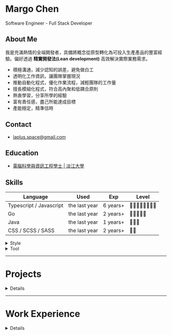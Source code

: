 # Margo Chen

Software Engineer - Full Stack Developer

## About Me

我是充滿熱情的全端開發者，具備將概念從原型轉化為可投入生產產品的豐富經驗。偏好透過 **精實開發法(Lean development)** 高效解決實際業務需求。

- 積極溝通，減少認知的誤差，避免做白工
- 透明化工作資訊，讓團隊掌握現況
- 推動自動化程式，優化作業流程，減輕團隊的工作量
- 擅長模組化程式，符合高內聚和低耦合原則
- 熱衷學習，分享所學的經驗
- 富有責任感，盡己所能達成目標
- 產能穩定，精準估時

## Contact

- laplus.space@gmail.com

## Education

- [電腦科學與資訊工程學士 | 淡江大學](https://www.csie.tku.edu.tw/)

## Skills

| Language                | Used          | Exp      | Level            |
| ----------------------- | ------------- | -------- | ---------------- |
| Typescript / Javascript | the last year | 6 years+ | 🌟🌟🌟🌟🌟🌟🌟🌟 |
| Go                      | the last year | 2 years+ | 🌟🌟🌟🌟🌟       |
| Java                    | the last year | 1 years+ | 🌟🌟🌟           |
| CSS / SCSS / SASS       | the last year | 2 years+ | 🌟🌟             |

<details>
<summary>Style</summary>

| Programming | Used          | Exp      | Level  |
| ----------- | ------------- | -------- | ------ |
| OOP         | the last year | 2 years+ | 🌟🌟🌟 |
| FP          | the last year | 4 years+ | 🌟🌟🌟 |
| AOP         | the last year | 2 years+ | 🌟🌟   |
| Reactive    | the last year | 2 years+ | 🌟     |

| Architecture | Used          | Exp      | Level            |
| ------------ | ------------- | -------- | ---------------- |
| MVC          | the last year | 6 years+ | 🌟🌟🌟🌟🌟🌟🌟🌟 |
| MVVM         | the last year | 4 years+ | 🌟🌟🌟🌟🌟       |
| Clean        | the last year | 2 years+ | 🌟🌟🌟           |

| Project       | Used          | Exp      | Level            |
| ------------- | ------------- | -------- | ---------------- |
| MultiRepo     | the last year | 6 years+ | 🌟🌟🌟🌟🌟🌟🌟🌟 |
| Monolith      | the last year | 4 years+ | 🌟🌟🌟🌟🌟🌟     |
| MonoRepo      | the last year | 2 years+ | 🌟🌟🌟           |
| MicroServices | 3 years+      | 1 years+ | 🌟               |

</details>

<details>
<summary>Tool</summary>

| Framework     | Language | Used          | Exp      | Level        |
| ------------- | -------- | ------------- | -------- | ------------ |
| Nest          | TS/JS    | the last year | 2 years+ | 🌟🌟🌟🌟🌟🌟 |
| React         | TS/JS    | the last year | 2 years+ | 🌟🌟🌟🌟🌟   |
| Express / Koa | JS       | the last year | 3 years+ | 🌟🌟🌟🌟🌟   |
| SpringBoot    | Java     | the last year | 1 years+ | 🌟🌟🌟       |
| Vue           | TS/JS    | 1 years ago   | 1 years+ | 🌟🌟🌟       |
| Gin           | Go       | 2 years ago   | 1 years+ | 🌟🌟🌟       |
| Nuxt          | JS       | 4 years ago   | 1 years+ | 🌟🌟         |
| AngularJS     | JS       | 4 years ago   | 1 years+ | 🌟           |

| Test          | Language | Used          | Exp        | Level        |
| ------------- | -------- | ------------- | ---------- | ------------ |
| Vitest / Jest | TS/JS    | the last year | 3 years+   | 🌟🌟🌟🌟🌟🌟 |
| Storybook     | TS/JS    | the last year | 0.5 years+ | 🌟🌟🌟       |
| Testify       | Go       | 3 years ago   | 1 years+   | 🌟🌟🌟       |
| JUnit         | Java     | 1 years ago   | 1 years+   | 🌟🌟         |

| UI Kit    | Framework       | Used          | Exp        | Level        |
| --------- | --------------- | ------------- | ---------- | ------------ |
| Antd      | React / Vue     | the last year | 2 years+   | 🌟🌟🌟🌟🌟🌟 |
| Element   | Vue             | 4 years ago   | 1 years+   | 🌟🌟🌟🌟     |
| Tailwind  | Vanilla / React | the last year | 0.5 years+ | 🌟🌟         |
| Bootstrap | Vanilla / React | 3 years ago   | 1 years+   | 🌟🌟         |

| DevOps              | Used          | Exp        | Level        |
| ------------------- | ------------- | ---------- | ------------ |
| Git                 | the last year | 4 years+   | 🌟🌟🌟🌟🌟🌟 |
| Docker              | the last year | 4 years+   | 🌟🌟🌟🌟🌟   |
| Makefile / Taskfile | the last year | 2 years+   | 🌟🌟🌟       |
| Nginx               | 3 years ago   | 3 years+   | 🌟🌟🌟       |
| Rancher             | 3 years ago   | 1 years+   | 🌟🌟         |
| k8s                 | 3 years ago   | 1 years+   | 🌟           |
| ELK                 | 3 years ago   | 1 years+   | 🌟           |
| Grafana             | the last year | 0.5 years+ | 🌟           |
| Prometheus          | the last year | 0.5 years+ | 🌟           |
| Opentelemetry       | the last year | 0.5 years+ | 🌟           |

| Database   | Used          | Exp      | Level        |
| ---------- | ------------- | -------- | ------------ |
| MongoDB    | 3 years ago   | 2 years+ | 🌟🌟🌟🌟 |
| MySQL      | the last year | 2 years+ | 🌟🌟🌟    |
| Redis      | 2 years ago   | 3 years+ | 🌟🌟🌟    |
| PostgreSQL | 1 years ago   | 1 years+ | 🌟🌟       |
| Druid      | 3 years ago   | 1 years+ | 🌟          |

| MessageQueue | Used        | Exp        | Level  |
| ------------ | ----------- | ---------- | ------ |
| RabbitMQ     | 3 years ago | 1 years+   | 🌟🌟 |
| Kafka        | 3 years ago | 0.5 years+ | 🌟    |
| Redis        | 3 years ago | 0.5 years+ | 🌟    |

</details>

---

# Projects

<details>

## [Poc Server](https://github.com/laplus-x/poc-server)

在可控且低成本的環境下，快速驗證創新想法並評估技術可行性。透過即時錯誤回饋與範例程式庫，讓他人能快速理解技術原理與應用，逐步縮短團隊內的技術差距。

| **項目**       | **內容**                                       |
| -------------- | ---------------------------------------------- |
| **Tech Stack** | `TS` `Nest` `vite` `vitest` `MonoRepo` `Clean` |

風格:

- 透過 Nest 的 MonoRepo Mode，模組化 libs 跟 apps
- 使用 vitest 建立基礎應用範例的 unit test，方便他人理解、測試功能
- 符合 DDD 以及 Clean Architecture，拆分功能模組
- 符合 OOP，利用 封裝、繼承、多型、抽象 特性，解耦合程式碼
- 符合 AOP，利用 reflect-metadata 以及 decorator pattern，解耦合程式碼
- 符合 SOLID，利用 DI 以及 IoC，解耦合程式碼

功能:

- 實現 RBAC 或 ABAC 的存取控制模型
- 使用 alasql 以及 squel 實作類 ORM 的方式操作檔案資料
- 使用 react-ssr 實作由後端渲染 React 程式碼
- 實作安全簽章簡易驗證 API，Nonce 為交易 ID, Hash Id 為交易內容, 加密演算產生 Sign，以 JWT 格式放到 HTTP 請求的 Header 驗證
- 使用 xlsx 實作檔案匯入匯出，支援巢狀結構、轉換 header 欄位語系、控制欄位排序

## [Poc Client](https://github.com/laplus-x/poc-client)

在可控且低成本的環境下，快速驗證創新想法並評估技術可行性。透過即時錯誤回饋與範例程式庫，讓他人能快速理解技術原理與應用，逐步縮短團隊內的技術差距。

| **項目**       | **內容**                                                           |
| -------------- | ------------------------------------------------------------------ |
| **Tech Stack** | `TS` `Rush` `React` `vite` `vitest` `Storybook` `MonoRepo` `Clean` |

風格:

- 透過 Rush 實現 MonoRepo 架構，模組化 libs 跟 apps
- 使用 vitest 建立基礎應用範例的 unit test，方便他人理解、測試功能
- 使用 Storybook 開發、測試獨立 UI 元件
- 符合 DDD 以及 Clean Architecture，拆分功能模組
- 符合 OOP，利用 封裝、繼承、多型、抽象 特性，解耦合程式碼
- 符合 AOP，利用 reflect-metadata 以及 decorator pattern，解耦合程式碼
- 符合 SOLID，利用 DI 以及 IoC，解耦合程式碼
- 符合 HOC 以及 Hook，提升程式碼復用性

功能:

- 使用 Tailwind 建立各種元件
- 使用 Anime.js 以及 Web Animation API 建構動畫特效
- 使用 visx 以及 d3 建立圖表
- 使用 IntersectionObserver 以及 Skeleton 處理懶加載
- 使用 EventEmitter 處理元件內部間的事件
- 使用 CustomEvent 處理跨元件的事件

## [dict-extension](https://github.com/laplus-x/dict-extension)

在這個小型專案中，展現了快速開發與高效交付的能力，能在僅 3 天內完成從技術選型到可用產品的全流程。專案以 **功能優先** 與 **精實開發** 為核心策略，建構結構清晰且易於迭代的 Chrome 擴充程式，讓使用者在瀏覽英文文章時可即時查詢單字與翻譯，避免切換頁面中斷思路，顯著提升閱讀與學習效率。開發過程中注重使用體驗與操作便捷性，降低使用門檻並提升用戶留存率，同時保留良好的擴展空間與商業化潛力，充分體現了快速迭代與價值導向的專案特性。

| **項目**       | **內容**                                                  |
| -------------- | --------------------------------------------------------- |
| **Tech Stack** | `TS` `React` `vite` `vitest` `Monolith` `chatgpt` |

**總時程： < 3 天**

| **階段**     | **時間** | **內容特色**                               |
| ------------ | -------- | ------------------------------------------ |
| **選用工具** | < 1 天   | 快速評估並選定最適合的小型專案開發工具     |
| **開發**     | < 1 天   | 採用功能優先策略，快速實作核心功能         |
| **重構**     | < 1 天   | 進行程式優化，提升效能與可維護性           |
| **測試**     | < 1 天   | 驗證功能正確性，確保交付品質               |

## [2048](https://github.com/laplus-x/2048-excalibur)

在這個小型專案中，展現了快速學習與靈活應用新技術的能力，能在短時間內完成從工具選型到系統交付的完整流程。專案採用 **功能優先** 與 **精實開發** 方法，透過嚴謹的時程規劃（總時程 < 7 天），有效分配學習、開發、重構與測試的時間，確保進度與品質並行。過程中善用 AI 技術協助文件撰寫，使開發文檔更加完整、清晰並保持即時更新；同時在程式撰寫上秉持良好的編程風格，提升可讀性與後續維護效率。整體流程展現了快速迭代與高效交付的專案特色與價值。

| **項目**       | **內容**                                                  |
| -------------- | --------------------------------------------------------- |
| **Tech Stack** | `TS` `Excalibur` `vite` `Playwright` `Monolith` `chatgpt` |

**總時程： < 7 天**

| **階段**     | **時間** | **內容特色**                               |
| ------------ | -------- | ------------------------------------------ |
| **選用工具** | < 1 天   | 快速評估並選定最適合的小型專案開發工具     |
| **學習**     | < 3 天   | 高速吸收新技術，確保能立即應用於專案       |
| **開發**     | < 2 天   | 採用功能優先策略，快速實作核心功能         |
| **重構**     | < 1 天   | 進行程式優化，提升效能與可維護性           |
| **測試**     | < 1 天   | 驗證功能正確性，確保交付品質               |
| **撰寫文件** | < 1 天   | 運用 AI 自動化文件產出，確保內容完整與清晰 |

</details>

---

# Work Experience

<details>

## [cj information](https://www.chanjui.com/)

核心業務為交通票務平台，整合交通工具 QR 票券，讓旅客能一站式完成搜尋與預訂。透過即時票務系統與安全支付機制，使用者不僅能輕鬆取得多元的交通票券，還能享受專屬優惠與彈性取消政策，讓行程更划算、更安心。對合作夥伴而言，系統能提升票券銷售效率，擴展客源，同時透過數據分析精準掌握旅客乘車需求，彈性調整班次發車。

<details>
<summary>其餘</summary>

周邊產品: 無  
跨界服務: 無  
外包接案: 以「客戶至上」為核心，秉持來者不拒的精神，無論專案大小或需求多元，我們都樂於承接，並以快速回覆與即時報價節省客戶的寶貴時間。專案執行過程中，公司承諾做到客戶滿意為止，且不額外收費，確保合作無後顧之憂。同時，提供超乎期待的成果，讓客戶感受到真正的物超所值。加上高度的彈性與配合度，公司能迅速調整方向，與客戶並肩實現目標，成為客戶最值得信賴的合作夥伴。

</details>

---

### Software Engineer - Full Stack | Mar 2023 - Mar 2025

<details>
<summary>團隊資訊</summary>

**團隊**: RD  
**成員**: 1~2  
**開發方式**: `文件優先` `瀑布式開發`
**版本更新**: 每半年發布  
**工作時間**: 8 小時/天，週休二日  
**工作範圍**: 軟體相關的所有工作  
**管理經驗**：負責管理與指導3人以下的小型開發團隊，協調任務分配與進度追蹤，促進團隊協作與知識分享。 
**工作流程**:

1. 深入了解商務需求，轉化為可執行的功能規格。
2. 制定計畫，包括時程排程、資源分配、風險控管與里程碑設定。
3. 詳細規劃系統架構與功能規格，確保後續開發有明確方向。
4. 依照設計文件逐步實作開發。
5. 將軟體佈署至生產環境，並提供後續的維運支持與更新。
</details>

---

#### 1. 智慧停車柱參數網站

專注於車柱的參數設定與維運管理，能快速修改設備參數，生成設定檔，方便管理者佈署。

- 開發用戶權限驗證，透過 JWT 以及 RBAC 機制，驗證身分、權限，提升系統安全性。
- 開發設備參數管理，涵蓋網路連線、地區路段、IP配置等核心參數，使管理者能透過介面完成設定與更新，減少人工整理錯誤與遺漏率。
- 開發設備參數匯出功能，支援 CSV、JSON 格式輸出參數，降低人工製作參數設定檔的時間與成本。

| **項目**       | **內容**                                                                  |
| -------------- | ------------------------------------------------------------------------- |
| **Tech Stack** | `Java` `TS/JS` `React` `Play` `vite` `vitest` `junit` `MultiRepo` `Clean` |
| **Status**     | Design ➝ Alpha Test                                                       |
| **Servers**    | < 5                                                                       |
| **Requests**   | < 1/day                                                                   |
| **Queries**    | < 1/day                                                                   |

#### 2. 設備報修網站

透過線上報修，簡化故障申請流程，並能派工給最合適的維修人員，確保問題快速被處理。透過即時狀態追蹤與歷史記錄管理，管理者可以全面掌握設備健康狀況與維修進度，降低停機時間與維修成本。此外，系統具備報表分析功能，幫助企業發現設備故障趨勢，提前安排預防性維護，延長設備使用壽命。

- 開發用戶權限驗證，透過 JWT 以及 RBAC 機制，驗證身分、權限，提升系統安全性。
- 開發案件申報功能，將原本依賴 Google 表單與紙本的報修流程全面系統化，減少人工整理錯誤與遺漏率。
- 開發案件進度追蹤，即時更新案件狀態，提升查詢維修進度的效率。
- 開發案件 SLA 監控，建立即時警示與逾期提醒機制，降低違約風險。
- 開發報修事件報表，透過多維度篩選與圖表化展示，讓管理者可快速掌握設備故障率、平均修復時間與維修人員績效。

| **項目**       | **內容**                                                                         |
| -------------- | -------------------------------------------------------------------------------- |
| **Tech Stack** | `Java` `TS/JS` `React` `SpringBoot` `vite` `vitest` `TestNG` `MultiRepo` `Clean` |
| **Status**     | Design ➝ Alpha Test                                                              |
| **Servers**    | < 5                                                                              |
| **Requests**   | < 1/day                                                                          |
| **Queries**    | < 1/day                                                                          |

#### 3. 設備監控網站

透過介面與即時數據更新，能快速偵測異常並即刻響應。同時，系統支援歷史數據分析與報表生成，幫助客戶進行預防性維護與效能優化。

- 開發設備事件紀錄，採用 Pub/Sub 機制，追蹤連線狀態、座標位置等多種事件。
- 開發統計報表功能，根據多種業務條件整合、統計數據，支援 CSV、Excel、JSON 格式輸出報表，降低人工製作報表的時間與成本。

| **項目**       | **內容**                                                                                                     |
| -------------- | ------------------------------------------------------------------------------------------------------------ |
| **Tech Stack** | `Go` `gnet` `Java` `SpringBoot` `TS/JS` `React` `Nest` `vite` `vitest` `junit` `MultiRepo` `Clean` `Pub/Sub` |
| **Status**     | Design ➝ Alpha Test                                                                                          |
| **Servers**    | < 5                                                                                                          |
| **Requests**   | < 1/sec                                                                                                      |
| **Queries**    | < 1/hr                                                                                                       |

#### 4. 開發文件生成及管理

能自動從開發文件中生成清晰、結構化的工程說明文件，避免資訊落差。

- 使用 chatgpt，將模糊的業務需求快速細化，轉化成明確功能規格，縮短需求確認時間。
- 使用 chatgpt，以 openapi 格式為輸出參考，根據功能需求自動產生 API 文件，縮短文件的撰寫時間。
- 使用 chatgpt，以 dbml 格式為輸出參考，根據功能需求自動產生 ER model 文件，縮短文件的撰寫時間。
- 使用 cursor，以 readme-ai 格式為輸出參考，分析 codebase 自動產生說明文件，縮短文件的撰寫時間。
- 使用 widdershins，將 openapi 套用內容模板轉換成 markdown 格式，供他人查閱。
- 使用 自製 lib，將 dbml 套用內容模板轉換成 markdown 格式，並用 graphviz 語法可視化，供他人查閱。

| **項目**       | **內容**                                                           |
| -------------- | ------------------------------------------------------------------ |
| **Tech Stack** | `dbml` `openapi` `readme` `graphviz` `cursor` `chatgpt` `markdown` |

## [ucfunnel](https://www.ucfunnel.com)

核心業務為高效能的數位廣告媒合系統(ADX)，能即時將廣告與最適合的目標族群配對。透過智慧競價機制，廣告主可用最具成本效益的方式獲取高價值曝光，同時確保廣告只投放在相關度高的受眾面前。對出版商而言，系統能快速提升廣告空間的填充率與收益，並提供透明的數據報告，方便即時掌握成效。簡單來說，這是一個讓廣告主「花得精準」、讓出版商「賺得更多」、讓受眾「看到更相關內容」的完整解決方案。

<details>
<summary>其餘</summary>

周邊產品: 數據管理平台(DMP)、需求方平台(DSP)、供應方平台(SSP)、廣告成效分析與報表、創意素材管理(DCO)、品牌安全與防詐服務等等。  
跨界服務: 電商導流與成效追蹤、影音串流與互動內容合作、智慧零售與數位看板廣告等等

</details>

---

### Software Engineer - Full Stack | Oct 2020 - Mar 2022

<details>
<summary>團隊資訊</summary>

**團隊**: Kernel  
**成員**: 5~8  
**開發方式**: `文件優先` `隕石式開發`  
**版本更新**: 每 2 週發布  
**工作時間**: 14 小時/天，偶爾週休  
**工作範圍**: 制定核心機制與功能、串接整合服務  
**工作流程**:

1. 深入了解商務需求，轉化為可執行的功能規格。
2. 詳細規劃系統架構與功能規格，確保後續開發有明確方向。
3. 依照設計文件逐步實作開發。
4. 將軟體佈署至生產環境，並提供後續的維運支持與更新。
</details>

---

#### 1. 創意素材服務(DCO)

支援自動格式轉換與多版本管理，確保每個素材符合不同渠道與版位的規範，提升投放效率。透過高效的 API 串接與即時狀態回報，工程師能輕鬆監控素材上傳與投遞流程，快速定位問題並即時修正，確保廣告無縫展示。

- 開發富媒體廣告模板渲染功能，依據不同交易動態渲染對應模板。
- 開發廣告事件紀錄，採用批次寫入與快取機制，追蹤點擊、瀏覽、轉換等多種事件。

| **項目**       | **內容**                                                  |
| -------------- | --------------------------------------------------------- |
| **Tech Stack** | `Go` `Fasthttp` `MongoDB` `MultiRepo` `MVC` `ELK` `kafka` |
| **Status**     | Design ➝ Alpha Test ➝ Release                             |
| **Servers**    | < 5                                                       |
| **Requests**   | < 2500/sec                                                |
| **Queries**    | < 5/min                                                   |

#### 2. 內容管理服務(CMS)

透過高度自動化的模板與模組化設計，能輕鬆部署並快速更新網站內容，無需繁複的程式碼維護。系統支援多裝置響應式設計，確保品牌形象在手機、平板及桌面端一致且優化展示。同時，內建 SEO 優化工具及數據追蹤功能，幫助客戶提升搜尋排名並掌握訪客行為。

- 開發內容模板設定，支援層級結構與多類型內容配置，提升靈活度與可重用性。
- 開發媒體檔案管理，採用分散式檔案儲存與快取優化機制，降低存取延遲。

| **項目**       | **內容**                                    |
| -------------- | ------------------------------------------- |
| **Tech Stack** | `Go` `gin` `postgres` `MicroServices` `MVC` |
| **Status**     | Design ➝ Alpha Test                         |
| **Servers**    | < 5                                         |
| **Requests**   | < 10/min                                    |
| **Queries**    | < 10/min                                    |

#### 3. 廣告流量審核服務

在廣告投放的即時競價過程中即刻進行流量驗證。透過先進的機器學習與行為分析技術，能即時過濾掉無效點擊、惡意流量與可疑來源，確保 DSP 出價與 Exchange 媒合的都是高品質流量。

- 開發流量驗證功能，採用 Pub/Sub 機制，檢查並分析超過千萬筆廣告來源資料，確保交易平台的供應商身份真實可靠。

| **項目**       | **內容**                                                      |
| -------------- | ------------------------------------------------------------- |
| **Tech Stack** | `python` `postgres` `crawler` `selenium` `Pub/Sub` `rabbitMQ` |
| **Status**     | Alpha Test ➝ Release                                          |
| **Servers**    | < 10                                                          |
| **Requests**   | < 2500/sec                                                    |
| **Queries**    | < 30/sec                                                      |

#### 4. 廣告成效追蹤服務

透過精準的數據收集與分析，協助廣告主完整掌握使用者從曝光、點擊到轉換的每一個環節。系統採用跨平台與跨裝置追蹤技術，能有效整合網站、App 及第三方渠道的行為數據，避免流量遺失與重複計算。

- 開發統計報表功能，根據多種業務條件整合、統計數據，支援 CSV、Excel、JSON 格式輸出報表，降低人工製作報表的時間與成本。

| **項目**       | **內容**                                      |
| -------------- | --------------------------------------------- |
| **Tech Stack** | `Go` `JS` `druid` `redis` `MongoDB` `Pub/Sub` |
| **Status**     | Stable                                        |
| **Servers**    | < 30                                          |
| **Requests**   | < 2500/sec                                    |
| **Queries**    | < 1000/sec                                    |

#### 5. 服務部署及管理(DevOps)

整合了容器編排工具，自動化負載平衡與資源調度，快速自動化地部署、擴展和管理容器化應用，降低運維複雜度。

- 設計並優化專案專用的 Makefile，整合編譯、測試、佈署等流程，有效降低出錯率並縮短交付時間。
- 導入 Docker 容器化技術，大幅減少跨環境不一致問題，降低部署錯誤率，縮短上線時間。
- 導入 Docker Registry 並建立 Image 版本管理機制，提升部署效率，減少版本衝突與回滾問題。
- 編寫 docker-compose 管理容器部署設定，降低出錯率。
- 導入 Docker swarm，將服務由單機部署升級為跨機水平擴展，提升系統的可用性與彈性。
- 導入 Rancher 平台，統一管理多個 Kubernetes 叢集，提升多機部署效率。
- 編寫 jenkins pipeline 建置自動化 CI/CD 流程，減少人力成本。

| **項目**       | **內容**                                                                                        |
| -------------- | ----------------------------------------------------------------------------------------------- |
| **Tech Stack** | `jenkins` `Docker` `docker-compose` `k8s` `helm` `Rancher` `nginx` `docker registry` `Makefile` |
| **Status**     | Design ➝ Alpha Test ➝ Release                                                                   |

## Software Engineer - Full Stack | Oct 2019 - Oct 2020

<details>
<summary>團隊資訊</summary>

**團隊**: Dashboard  
**成員**: 1~3  
**開發方式**: `功能優先` `隕石式開發`  
**版本更新**: 每月發布  
**工作時間**: 14 小時/天，偶爾週休
**工作範圍**: 業務所需介面與功能
**管理經驗**：帶領並管理3人以下團隊，負責任務分配、技術指導及跨部門溝通，確保專案按時交付。 
**工作流程**:

1. 深入了解商務需求，轉化為可執行的功能規格。
2. 逐步實作開發。
3. 將軟體佈署至生產環境，並提供後續的維運支持與更新。
</details>

---

#### 1. 廣告版位需求方網站(DSP)

專為追求精準行銷的品牌與廣告主打造，透過強大的數據分析與即時競價技術，讓廣告能以最具成本效益的方式投放在最合適的媒體與受眾上。系統提供多元廣告版位選擇，涵蓋網站、App、影音串流與社群平台，確保品牌曝光廣泛且有效。搭配透明的成效追蹤與即時報表，可隨時掌握投資效益並優化策略。

- 開發多層權限管理機制，使父層用戶可對子層用戶的廣告設定調整操作，提升管理效率。
- 開發基礎廣告模板生成功能，支援圖片、影音、原生廣告設定，讓用戶僅需透過參數設定即可自動生成廣告模板。
- 支援多幣別設定，讓客戶能依據不同市場以特定貨幣靈活調整預算，大幅提升競標靈活性。
- 支援廣告目標設定，有效提升廣告媒合精準度，增加點擊率與轉換率。

| **項目**       | **內容**                                                                               |
| -------------- | -------------------------------------------------------------------------------------- |
| **Tech Stack** | `JS` `AngularJS` `Express` `MongoDB` `redis` `webpack` `ejs` `jQuery` `Monolith` `MVC` |
| **Status**     | Stable                                                                                 |
| **Servers**    | < 5                                                                                    |
| **Users**      | < 10                                                                                   |
| **Requests**   | < 3/hr                                                                                 |
| **Queries**    | < 3/hr                                                                                 |

#### 2. 廣告版位供應方網站(SSP)

專為出版商與媒體打造，協助客戶最大化廣告收益。透過智慧化自動交易程序，系統能將廣告版位即時連結至多個廣告交易市場與需求方平台，讓廣告競爭更激烈、收益更可觀。

- 開發 Prebid 程式碼生成器，協助用戶能在短時間內完成廣告程式碼整合，相較過往手動配置平均節省 80% 的整合時間。此工具大幅降低技術門檻，使非專業開發者也能快速導入廣告模組。
- 開發基礎廣告模板生成功能，支援圖片、影音、原生廣告設定，讓用戶僅需透過參數設定即可自動生成廣告模板。
- 開發廣告影片播放模組，讓用戶可串接影音廣告，提升投放廣告類型的選擇彈性。
- 開發動態出價模組，即時根據流量來源、使用者行為與競價環境，自動調整出價金額，有效利用廣告預算達成目標。
- 支援多幣別設定，讓客戶能依據不同市場以特定貨幣靈活調整廣告底價，大幅提升競標靈活性。
- 支援廣告目標設定，有效提升廣告媒合精準度，增加點擊率與轉換率。

| **項目**       | **內容**                                                                        |
| -------------- | ------------------------------------------------------------------------------- |
| **Tech Stack** | `JS` `Nuxt` `Koa` `MongoDB` `webpack` `vuex` `element` `sass` `MultiRepo` `MVC` |
| **Status**     | Stable                                                                          |
| **Servers**    | < 5                                                                             |
| **Users**      | < 2000                                                                          |
| **Requests**   | < 10/hr                                                                         |
| **Queries**    | < 10/hr                                                                         |

#### 3. 創意素材網站(DCO)

專為程式化廣告投放而設計，能與 DSP 無縫整合，讓素材在多渠道、多版位中自動適配與即時更新。透過動態創意優化（DCO），系統可依據受眾屬性與投放情境自動生成最相關的廣告版本，大幅提升點擊率與轉換率。

- 開發富媒體廣告模板生成功能，實作超過 20 種以上視覺豐富且具有互動性的廣告模板，提升廣告點擊率與轉換率。
- 開發動態廣告模板功能，根據瀏覽者環境、行為與偏好，即時匹配並展示最相關的廣告模板，提升廣告點擊率與轉換率。
- 開發廣告素材管理，支援圖片、影音、HTML5 等等檔案，自動調整不同尺寸與解析度，提升素材適配效率。
- 開發廣告素材成效追蹤功能，透過即時收集與分析點擊率、曝光量及轉換率，將追蹤結果整合至儀表板，有助於行銷分析素材的成效。
- 支援廣告目標設定，有效提升廣告媒合精準度，增加點擊率與轉換率。

| **項目**       | **內容**                                                                       |
| -------------- | ------------------------------------------------------------------------------ |
| **Tech Stack** | `JS` `Vue` `Koa` `MongoDB` `webpack` `vuex` `element` `sass` `MultiRepo` `MVC` |
| **Status**     | Design ➝ Alpha Test ➝ Release                                                  |
| **Servers**    | < 5                                                                            |
| **Users**      | < 5                                                                            |
| **Requests**   | < 1/hr                                                                         |
| **Queries**    | < 1/hr                                                                         |

#### 4. 廣告系統後台網站(Admin)

透過集中化的後台，可以輕鬆掌握所有客戶專案進度、預算分配與投放成效，避免資訊分散或重工。系統支援即時報價與合約管理，讓業務人員快速回應客戶需求，同時具備績效追蹤與數據分析功能，協助主管即時掌握團隊表現。再加上靈活的權限與工作流程設定，能有效提升內部協作效率，降低溝通成本，讓團隊在更短時間內完成更多業績。

- 優化用戶權限驗證架構，根據不同用戶身分動態限制可瀏覽頁面與操作功能。有效避免了用戶誤用或越權操作，提升系統安全性。同時，透過精準權限分層，將不必要的功能隱藏，讓使用者體驗更加直覺。
- 開發廣告交易限制功能，允許廣告主、出版商精準指定、排除特定交易對象，確保品牌在競價環境中擁有更高的掌控度。
- 開發廣告交易錯誤分析功能，針對投遞過程中的錯誤進行即時診斷與統計，提供設定調整建議，幫助營運團隊快速修正問題，降低無效廣告流量。
- 開發機器學習參數設定介面，使工程師能動態調整參數，提升模型配置效率。

| **項目**       | **內容**                                                                               |
| -------------- | -------------------------------------------------------------------------------------- |
| **Tech Stack** | `JS` `AngularJS` `Express` `MongoDB` `redis` `webpack` `ejs` `jQuery` `Monolith` `MVC` |
| **Status**     | Stable                                                                                 |
| **Servers**    | < 5                                                                                    |
| **Users**      | < 30                                                                                   |
| **Requests**   | < 3/hr                                                                                 |
| **Queries**    | < 3/hr                                                                                 |

</details>
